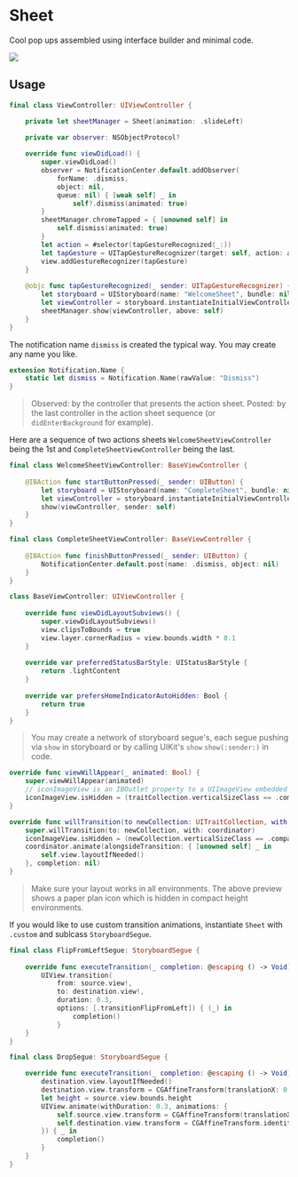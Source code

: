 # Sheet

Cool pop ups assembled using interface builder and minimal code.

![](https://user-images.githubusercontent.com/64097812/112761116-83705700-8ff1-11eb-9b50-a698b0a601cf.gif)

## Usage

```swift
final class ViewController: UIViewController {

    private let sheetManager = Sheet(animation: .slideLeft)
    
    private var observer: NSObjectProtocol?

    override func viewDidLoad() {
        super.viewDidLoad()
        observer = NotificationCenter.default.addObserver(
            forName: .dismiss, 
            object: nil, 
            queue: nil) { [weak self] _ in
                self?.dismiss(animated: true)
        }
        sheetManager.chromeTapped = { [unowned self] in
            self.dismiss(animated: true)
        }
        let action = #selector(tapGestureRecognized(_:))
        let tapGesture = UITapGestureRecognizer(target: self, action: action)
        view.addGestureRecognizer(tapGesture)
    }
    
    @objc func tapGestureRecognized(_ sender: UITapGestureRecognizer) {
        let storyboard = UIStoryboard(name: "WelcomeSheet", bundle: nil)
        let viewController = storyboard.instantiateInitialViewController()!
        sheetManager.show(viewController, above: self)
    }
}
```

The notification name `dismiss` is created the typical way. You may create any name you like.

```swift
extension Notification.Name {
    static let dismiss = Notification.Name(rawValue: "Dismiss")
}
``` 
> Observed: by the controller that presents the action sheet. 
> Posted: by the last controller in the action sheet sequence (or `didEnterBackground` for example).

Here are a sequence of two actions sheets `WelcomeSheetViewController` being the 1st and `CompleteSheetViewController` being the last.

```swift
final class WelcomeSheetViewController: BaseViewController {
        
    @IBAction func startButtonPressed(_ sender: UIButton) {
        let storyboard = UIStoryboard(name: "CompleteSheet", bundle: nil)
        let viewController = storyboard.instantiateInitialViewController()!
        show(viewController, sender: self)
    }
}

final class CompleteSheetViewController: BaseViewController {
        
    @IBAction func finishButtonPressed(_ sender: UIButton) {
        NotificationCenter.default.post(name: .dismiss, object: nil)
    }
}

class BaseViewController: UIViewController {
    
    override func viewDidLayoutSubviews() {
        super.viewDidLayoutSubviews()
        view.clipsToBounds = true
        view.layer.cornerRadius = view.bounds.width * 0.1
    }
    
    override var preferredStatusBarStyle: UIStatusBarStyle {
        return .lightContent
    }
    
    override var prefersHomeIndicatorAutoHidden: Bool {
        return true
    }
}
```
> You may create a network of storyboard segue's, each segue pushing via `show` in storyboard or by calling UIKit's `show` `show(:sender:)` in code.

```swift
override func viewWillAppear(_ animated: Bool) {
    super.viewWillAppear(animated)
    // iconImageView is an IBOutlet property to a UIImageView embedded in a stack view.
    iconImageView.isHidden = (traitCollection.verticalSizeClass == .compact)
}

override func willTransition(to newCollection: UITraitCollection, with coordinator: UIViewControllerTransitionCoordinator) {
    super.willTransition(to: newCollection, with: coordinator)
    iconImageView.isHidden = (newCollection.verticalSizeClass == .compact)
    coordinator.animate(alongsideTransition: { [unowned self] _ in
        self.view.layoutIfNeeded()
    }, completion: nil)
}
```
> Make sure your layout works in all environments. The above preview shows a paper plan icon which is hidden in compact height environments.

If you would like to use custom transition animations, instantiate `Sheet` with `.custom` and sublcass `StoryboardSegue`.

```swift
final class FlipFromLeftSegue: StoryboardSegue {
    
    override func executeTransition(_ completion: @escaping () -> Void) {
        UIView.transition(
            from: source.view!,
            to: destination.view!,
            duration: 0.3,
            options: [.transitionFlipFromLeft]) { (_) in
                completion()
            }
    }
}

final class DropSegue: StoryboardSegue {

    override func executeTransition(_ completion: @escaping () -> Void) {
        destination.view.layoutIfNeeded()
        destination.view.transform = CGAffineTransform(translationX: 0, y: destination.view.bounds.height)
        let height = source.view.bounds.height
        UIView.animate(withDuration: 0.3, animations: {
            self.source.view.transform = CGAffineTransform(translationX: 0, y: height)
            self.destination.view.transform = CGAffineTransform.identity
        }) { _ in
            completion()
        }
    }
}
```
